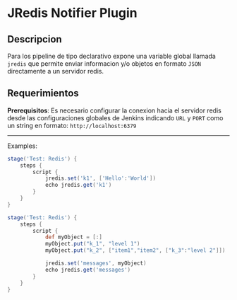 JRedis Notifier Plugin
======================

Descripcion
-----
Para los pipeline de tipo declarativo expone una variable global llamada `jredis` que permite enviar informacion y/o objetos en  formato `JSON` directamente a un servidor redis.


Requerimientos
----------------------

**Prerequisitos**: Es necesario configurar la conexion hacia el servidor redis desde las configuraciones globales de Jenkins indicando `URL` y `PORT` como un string en formato: `http://localhost:6379`

--------------------
Examples:

```Groovy
stage('Test: Redis') {
    steps {
        script {
            jredis.set('k1', ['Hello':'World'])
            echo jredis.get('k1')
        }
    }
}
```


```Groovy
stage('Test: Redis') {
    steps {
        script {
            def myObject = [:]
            myObject.put("k_1", "level 1")
            myObject.put("k_2", ["item1","item2", ["k_3":"level 2"]])

            jredis.set('messages', myObject)
            echo jredis.get('messages')
        }
    }
}
```
